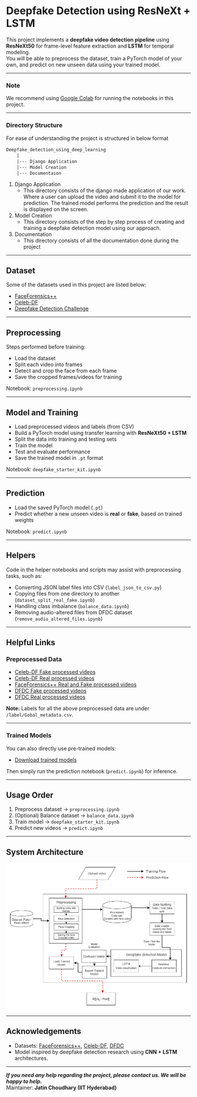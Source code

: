 # Deepfake Detection using ResNeXt + LSTM

This project implements a **deepfake video detection pipeline** using **ResNeXt50** for frame-level feature extraction and **LSTM** for temporal modeling.  
You will be able to preprocess the dataset, train a PyTorch model of your own, and predict on new unseen data using your trained model.

---

### Note
We recommend using [Google Colab](https://colab.research.google.com/) for running the notebooks in this project.

---

### Directory Structure
For ease of understanding the project is structured in below format
```
Deepfake_detection_using_deep_learning
    |
    |--- Django Application
    |--- Model Creation
    |--- Documentaion
```
1. Django Application 
   - This directory consists of the django made application of our work. Where a user can upload the video and submit it to the model for prediction. The trained model performs the prediction and the result is displayed on the screen.
2. Model Creation
   - This directory consists of the step by step process of creating and training a deepfake detection model using our approach.
3. Documentation
   - This directory consists of all the documentation done during the project

---

## Dataset
Some of the datasets used in this project are listed below:
- [FaceForensics++](https://github.com/ondyari/FaceForensics)
- [Celeb-DF](https://github.com/yuezunli/celeb-deepfakeforensics)
- [Deepfake Detection Challenge](https://www.kaggle.com/c/deepfake-detection-challenge/data)

---

## Preprocessing
Steps performed before training:
- Load the dataset  
- Split each video into frames  
- Detect and crop the face from each frame  
- Save the cropped frames/videos for training  

Notebook: `preprocessing.ipynb`

---

## Model and Training
- Load preprocessed videos and labels (from CSV)  
- Build a PyTorch model using transfer learning with **ResNeXt50 + LSTM**  
- Split the data into training and testing sets  
- Train the model  
- Test and evaluate performance  
- Save the trained model in `.pt` format  

Notebook: `deepfake_starter_kit.ipynb`

---

## Prediction
- Load the saved PyTorch model (`.pt`)  
- Predict whether a new unseen video is **real** or **fake**, based on trained weights  

Notebook: `predict.ipynb`

---

## Helpers
Code in the helper notebooks and scripts may assist with preprocessing tasks, such as:
- Converting JSON label files into CSV (`label_json_to_csv.py`)  
- Copying files from one directory to another (`dataset_split_real_fake.ipynb`)  
- Handling class imbalance (`balance_data.ipynb`)  
- Removing audio-altered files from DFDC dataset (`remove_audio_altered_files.ipynb`)  

---

## Helpful Links

### Preprocessed Data
- [Celeb-DF Fake processed videos](https://drive.google.com/drive/folders/1SxCb_Wr7N4Wsc-uvjUl0i-6PpwYmwN65?usp=sharing)  
- [Celeb-DF Real processed videos](https://drive.google.com/drive/folders/1g97v9JoD3pCKA2TxHe8ZLRe4buX2siCQ?usp=sharing)  
- [FaceForensics++ Real and Fake processed videos](https://drive.google.com/drive/folders/1VIIWRLs6VBXRYKODgeOU7i6votLPPxT0?usp=sharing)  
- [DFDC Fake processed videos](https://drive.google.com/drive/folders/1yz3DBeFJvZ_QzWsyY7EwBNm7fx4MiOfF?usp=sharing)  
- [DFDC Real processed videos](https://drive.google.com/drive/folders/1wN3ZOd0WihthEeH__Lmj_ENhoXJN6U11?usp=sharing)  

**Note:** Labels for all the above preprocessed data are under `/label/Gobal_metadata.csv`.

---

### Trained Models
You can also directly use pre-trained models:
- [Download trained models](https://drive.google.com/drive/folders/1UX8jXUXyEjhLLZ38tcgOwGsZ6XFSLDJ-?usp=sharing)  

Then simply run the prediction notebook (`predict.ipynb`) for inference.

---

## Usage Order
1. Preprocess dataset → `preprocessing.ipynb`  
2. (Optional) Balance dataset → `balance_data.ipynb`  
3. Train model → `deepfake_starter_kit.ipynb`  
4. Predict new videos → `predict.ipynb`  

---

## System Architecture
![System Architecture](System%20Architecture.png)

---

## Acknowledgements
- Datasets: [FaceForensics++](https://github.com/ondyari/FaceForensics), [Celeb-DF](https://github.com/yuezunli/celeb-deepfakeforensics), [DFDC](https://www.kaggle.com/c/deepfake-detection-challenge/data)  
- Model inspired by deepfake detection research using **CNN + LSTM** architectures.  

---

***If you need any help regarding the project, please contact us. We will be happy to help.***  
Maintainer: **Jatin Choudhary (IIT Hyderabad)**
